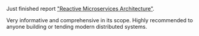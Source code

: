 Just finished report ["Reactive Microservices Architecture"](https://www.lightbend.com/blog/reactive-microservices-architecture-free-oreilly-report-by-lightbend-cto-jonas-boner).

Very informative and comprehensive in its scope. Highly recommended to anyone building or 
tending modern distributed systems.
